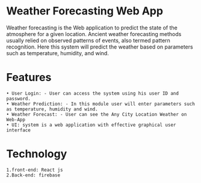 # Weather Forecasting Web App

Weather forecasting is the Web application to predict the state of the atmosphere
for a given location. Ancient weather forecasting methods usually relied on
observed patterns of events, also termed pattern recognition. Here this system
will predict the weather based on parameters such as temperature, humidity, and
wind.



# Features

    • User Login: - User can access the system using his user ID and password.
    • Weather Prediction: - In this module user will enter parameters such as temperature, humidity and wind.
    • Weather Forecast: - User can see the Any City Location Weather on Web-App
    • UI: system is a web application with effective graphical user interface



# Technology

    1.front-end: React js
    2.Back-end: firebase


